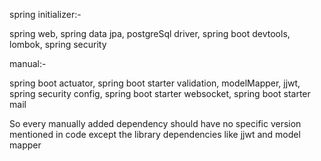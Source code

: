 spring initializer:-

spring web,
spring data jpa,
postgreSql driver,
spring boot devtools,
lombok,
spring security


manual:-

spring boot actuator,
spring boot starter validation,
modelMapper,
jjwt,
spring security config,
spring boot starter websocket,
spring boot starter mail




So every manually added dependency should have no specific version mentioned in code except the library dependencies like jjwt and model mapper






